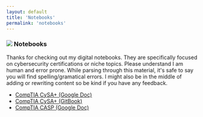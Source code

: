 ```yaml
---
layout: default
title: 'Notebooks'
permalink: 'notebooks'
---
```


<h3><img src="{{ site.baseurl }}/_assets/notes.png"> Notebooks</h3>
Thanks for checking out my digital notebooks. They are specifically focused on cybersecurity certifications or niche topics. Please understand I am human and error prone. While parsing through this material, it's safe to say you will find spelling/gramatical errors. I might also be in the middle of adding or rewriting content so be kind if you have any feedback.  

* [CompTIA CySA+ (Google Doc)](https://docs.google.com/document/d/1x6ISY0J3zZ9EqvDSEi3ZNrdNXL3DToHsQqK1LddI08o/edit?usp=sharing)
* [CompTIA CySA+ (GitBook)](https://cysaplus.cyberphor.com)
* [CompTIA CASP (Google Doc)](https://docs.google.com/document/d/109LnHd5HIAvpf-CrqqJy98GmnuIEm0y6D9z3nXuSFv0/edit?usp=sharing)
